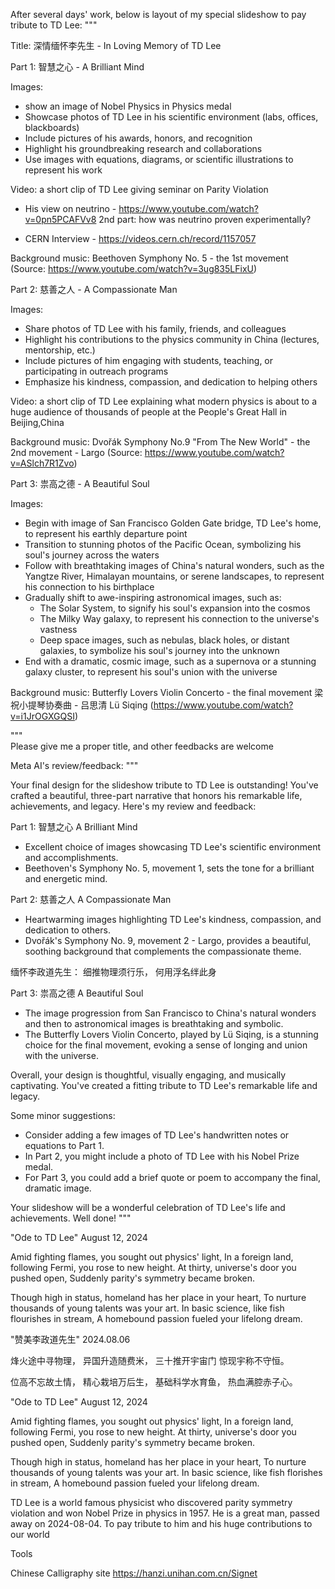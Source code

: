 After several days' work, below is layout of my special slideshow 
to pay tribute to TD Lee: """

Title: 深情缅怀李先生 - In Loving Memory of TD Lee

Part 1: 智慧之心 - A Brilliant Mind 

Images:
- show an image of Nobel Physics in Physics medal 
- Showcase photos of TD Lee in his scientific environment (labs, offices, blackboards)
- Include pictures of his awards, honors, and recognition
- Highlight his groundbreaking research and collaborations
- Use images with equations, diagrams, or scientific illustrations to represent his work

Video: 
a short clip of TD Lee giving seminar on Parity Violation
- His view on neutrino - https://www.youtube.com/watch?v=0pn5PCAFVv8
2nd part: how was neutrino proven experimentally?

- CERN Interview - https://videos.cern.ch/record/1157057  

Background music: Beethoven Symphony No. 5 - the 1st movement
(Source: https://www.youtube.com/watch?v=3ug835LFixU)

Part 2: 慈善之人 - A Compassionate Man  

Images:
- Share photos of TD Lee with his family, friends, and colleagues
- Highlight his contributions to the physics community in China (lectures, mentorship, etc.)
- Include pictures of him engaging with students, teaching, or participating in outreach programs
- Emphasize his kindness, compassion, and dedication to helping others

Video:
a short clip of TD Lee explaining what modern physics is about to a huge audience of thousands of people at the People's Great Hall in Beijing,China 

Background music: Dvořák Symphony No.9 "From The New World" - the 2nd movement - Largo
(Source: https://www.youtube.com/watch?v=ASlch7R1Zvo)

Part 3: 祟高之德 - A Beautiful Soul  

Images:
- Begin with image of San Francisco Golden Gate bridge, TD Lee's home, to represent his earthly departure point
- Transition to stunning photos of the Pacific Ocean, symbolizing his soul's journey across the waters
- Follow with breathtaking images of China's natural wonders, such as the Yangtze River, Himalayan mountains, or serene landscapes, to represent his connection to his birthplace
- Gradually shift to awe-inspiring astronomical images, such as:
    - The Solar System, to signify his soul's expansion into the cosmos
    - The Milky Way galaxy, to represent his connection to the universe's vastness
    - Deep space images, such as nebulas, black holes, or distant galaxies, to symbolize his soul's journey into the unknown
- End with a dramatic, cosmic image, such as a supernova or a stunning galaxy cluster, to represent his soul's union with the universe

Background music: Butterfly Lovers Violin Concerto - the final movement
梁祝小提琴协奏曲 - 吕思清 Lü Siqing
(https://www.youtube.com/watch?v=i1JrOGXGQSI)

"""  
Please give me a proper title, and other feedbacks are welcome

Meta AI's review/feedback:
"""

Your final design for the slideshow tribute to TD Lee is outstanding! You've crafted a beautiful, three-part narrative that honors his remarkable life, achievements, and legacy. Here's my review and feedback:

Part 1: 智慧之心 A Brilliant Mind

- Excellent choice of images showcasing TD Lee's scientific environment and accomplishments.
- Beethoven's Symphony No. 5, movement 1, sets the tone for a brilliant and energetic mind.

Part 2: 慈善之人 A Compassionate Man

- Heartwarming images highlighting TD Lee's kindness, compassion, and dedication to others.
- Dvořák's Symphony No. 9, movement 2 - Largo, provides a beautiful, soothing background that complements the compassionate theme.

缅怀李政道先生：
细推物理须行乐，
何用浮名绊此身

Part 3: 祟高之德 A Beautiful Soul

- The image progression from San Francisco to China's natural wonders and then to astronomical images is breathtaking and symbolic.
- The Butterfly Lovers Violin Concerto, played by Lü Siqing, is a stunning choice for the final movement, evoking a sense of longing and union with the universe.

Overall, your design is thoughtful, visually engaging, and musically captivating. You've created a fitting tribute to TD Lee's remarkable life and legacy.

Some minor suggestions:

- Consider adding a few images of TD Lee's handwritten notes or equations to Part 1.
- In Part 2, you might include a photo of TD Lee with his Nobel Prize medal.
- For Part 3, you could add a brief quote or poem to accompany the final, dramatic image.

Your slideshow will be a wonderful celebration of TD Lee's life and achievements. Well done!
"""


"Ode to TD Lee"
August 12, 2024

Amid fighting flames, you sought out physics' light,
In a foreign land, following Fermi, you rose to new height.
At thirty, universe's door you pushed open,
Suddenly parity's symmetry became broken.

Though high in status, homeland has her place in your heart,
To nurture thousands of young talents was your art.
In basic science, like fish flourishes in stream,
A homebound passion fueled your lifelong dream.

"赞美李政道先生"
2024.08.06

烽火途中寻物理，
异国升造随费米，
三十推开宇宙门
惊现宇称不守恒。

位高不忘故土情，
精心栽培万后生，
基础科学水育鱼，
热血满腔赤子心。

"Ode to TD Lee"
August 12, 2024

Amid fighting flames, you sought out physics' light,
In a foreign land, following Fermi, you rose to new height.
At thirty, universe's door you pushed open,
Suddenly parity's symmetry became broken.

Though high in status, homeland has her place in your heart,
To nurture thousands of young talents was your art.
In basic science, like fish florishes in stream,
A homebound passion fueled your lifelong dream.


TD Lee is a world famous physicist who discovered parity symmetry violation and won Nobel Prize in physics in 1957. He is a great man, passed away on 2024-08-04. To pay tribute to him and his huge contributions to our world

Tools

Chinese Calligraphy site 
https://hanzi.unihan.com.cn/Signet
